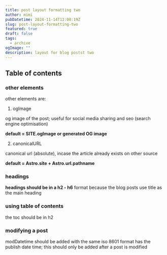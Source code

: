```yaml
---
title: post layout formatting two
author: mimi
pubDatetime: 2024-11-14T12:00:19Z
slug: post-layout-formatting-two
featured: true
draft: false
tags:
  - archive
ogImage: ""
description: layout for blog postst two
---
```


## Table of contents

### other elements

other elements are:

1. ogImage

og  image of the post; useful for social media sharing and seo (search engine optimisation)

**default = SITE.ogImage or generated OG image**

2. canonicalURL

canonical url (absolute), incase the article already exists on other source

**default = Astro.site + Astro.url.pathname**

### headings

**headings should be in a h2 - h6** format because the blog posts use title as the main heading

### using table of contents

the toc should be in h2

### modifying a post

modDatetime should be added with the same iso 8601 format has the publish date time; this should only be added after a post is modified